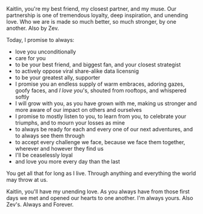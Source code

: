 
Kaitlin, you're my best friend, my closest partner, and my muse. Our partnership is one of tremendous loyalty, deep inspiration, and unending love. Who we are is made so much better, so much stronger, by one another. Also by Zev.

Today, I promise to always:
* love you unconditionally
* care for you
* to be your best friend, and biggest fan, and your closest strategist
* to actively oppose viral share-alike data licensnig
* to be your greatest ally, supporter
* I promise you an endless supply of warm embraces, adoring gazes, goofy faces, and _I love you_'s, shouted from rooftops, and whispered softly
* I will grow with you, as you have grown with me, making us stronger and more aware of our impact on others and ourselves
* I promise to mostly listen to you, to learn from you, to celebrate your triumphs, and to mourn your losses as mine
* to always be ready for each and every one of our next adventures, and to always see them through
* to accept every challenge we face, because we face them together, wherever and however they find us
* I'll be ceaselessly loyal 
* and love you more every day than the last

You get all that for long as I live. Through anything and everything the world may throw at us. 

Kaitlin, you'll have my unending love. As you always have from those first days we met and opened our hearts to one another. I'm always yours. Also Zev's. Always and Forever.
